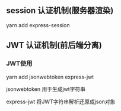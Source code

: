 ## session 认证机制(服务器渲染)

yarn add express-session

## JWT 认证机制(前后端分离)


### JWT使用

yarn add jsonwebtoken express-jwt

jsonwebtoken  用于生成jwt字符串

express-jwt  将JWT字符串解析还原成json对象

